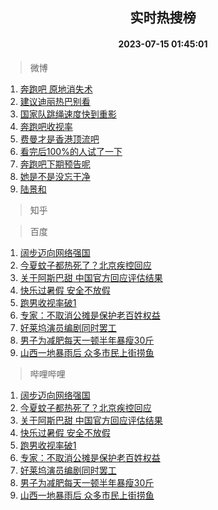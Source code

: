 <div align="center"><h2>实时热搜榜</h2><h4>2023-07-15 01:45:01</h4></div>

> 微博  

1. [奔跑吧 原地消失术](https://s.weibo.com/weibo?q=%E5%A5%94%E8%B7%91%E5%90%A7%20%E5%8E%9F%E5%9C%B0%E6%B6%88%E5%A4%B1%E6%9C%AF&t=31&band_rank=1&Refer=top)<br />
2. [建议迪丽热巴别看](https://s.weibo.com/weibo?q=%23%E5%BB%BA%E8%AE%AE%E8%BF%AA%E4%B8%BD%E7%83%AD%E5%B7%B4%E5%88%AB%E7%9C%8B%23&t=31&band_rank=2&Refer=top)<br />
3. [国家队跳绳速度快到重影](https://s.weibo.com/weibo?q=%23%E5%9B%BD%E5%AE%B6%E9%98%9F%E8%B7%B3%E7%BB%B3%E9%80%9F%E5%BA%A6%E5%BF%AB%E5%88%B0%E9%87%8D%E5%BD%B1%23&t=31&band_rank=3&Refer=top)<br />
4. [奔跑吧收视率](https://s.weibo.com/weibo?q=%E5%A5%94%E8%B7%91%E5%90%A7%E6%94%B6%E8%A7%86%E7%8E%87&t=31&band_rank=4&Refer=top)<br />
5. [费曼才是香港顶流吧](https://s.weibo.com/weibo?q=%23%E8%B4%B9%E6%9B%BC%E6%89%8D%E6%98%AF%E9%A6%99%E6%B8%AF%E9%A1%B6%E6%B5%81%E5%90%A7%23&t=31&band_rank=5&Refer=top)<br />
6. [看完后100%的人试了一下](https://s.weibo.com/weibo?q=%23%E7%9C%8B%E5%AE%8C%E5%90%8E100%25%E7%9A%84%E4%BA%BA%E8%AF%95%E4%BA%86%E4%B8%80%E4%B8%8B%23&t=31&band_rank=6&Refer=top)<br />
7. [奔跑吧下期预告呢](https://s.weibo.com/weibo?q=%23%E5%A5%94%E8%B7%91%E5%90%A7%E4%B8%8B%E6%9C%9F%E9%A2%84%E5%91%8A%E5%91%A2%23&t=31&band_rank=7&Refer=top)<br />
8. [她是不是没忘干净](https://s.weibo.com/weibo?q=%E5%A5%B9%E6%98%AF%E4%B8%8D%E6%98%AF%E6%B2%A1%E5%BF%98%E5%B9%B2%E5%87%80&t=31&band_rank=8&Refer=top)<br />
9. [陆景和](https://s.weibo.com/weibo?q=%E9%99%86%E6%99%AF%E5%92%8C&t=31&band_rank=9&Refer=top)<br />

> 知乎  


> 百度  

1. [阔步迈向网络强国](https://www.baidu.com/s?wd=%E9%98%94%E6%AD%A5%E8%BF%88%E5%90%91%E7%BD%91%E7%BB%9C%E5%BC%BA%E5%9B%BD&sa=fyb_news&rsv_dl=fyb_news)<br />
2. [今夏蚊子都热死了？北京疾控回应](https://www.baidu.com/s?wd=%E4%BB%8A%E5%A4%8F%E8%9A%8A%E5%AD%90%E9%83%BD%E7%83%AD%E6%AD%BB%E4%BA%86%EF%BC%9F%E5%8C%97%E4%BA%AC%E7%96%BE%E6%8E%A7%E5%9B%9E%E5%BA%94&sa=fyb_news&rsv_dl=fyb_news)<br />
3. [关于阿斯巴甜 中国官方回应评估结果](https://www.baidu.com/s?wd=%E5%85%B3%E4%BA%8E%E9%98%BF%E6%96%AF%E5%B7%B4%E7%94%9C+%E4%B8%AD%E5%9B%BD%E5%AE%98%E6%96%B9%E5%9B%9E%E5%BA%94%E8%AF%84%E4%BC%B0%E7%BB%93%E6%9E%9C&sa=fyb_news&rsv_dl=fyb_news)<br />
4. [快乐过暑假 安全不放假](https://www.baidu.com/s?wd=%E5%BF%AB%E4%B9%90%E8%BF%87%E6%9A%91%E5%81%87+%E5%AE%89%E5%85%A8%E4%B8%8D%E6%94%BE%E5%81%87&sa=fyb_news&rsv_dl=fyb_news)<br />
5. [跑男收视率破1](https://www.baidu.com/s?wd=%E8%B7%91%E7%94%B7%E6%94%B6%E8%A7%86%E7%8E%87%E7%A0%B41&sa=fyb_news&rsv_dl=fyb_news)<br />
6. [专家：不取消公摊是保护老百姓权益](https://www.baidu.com/s?wd=%E4%B8%93%E5%AE%B6%EF%BC%9A%E4%B8%8D%E5%8F%96%E6%B6%88%E5%85%AC%E6%91%8A%E6%98%AF%E4%BF%9D%E6%8A%A4%E8%80%81%E7%99%BE%E5%A7%93%E6%9D%83%E7%9B%8A&sa=fyb_news&rsv_dl=fyb_news)<br />
7. [好莱坞演员编剧同时罢工](https://www.baidu.com/s?wd=%E5%A5%BD%E8%8E%B1%E5%9D%9E%E6%BC%94%E5%91%98%E7%BC%96%E5%89%A7%E5%90%8C%E6%97%B6%E7%BD%A2%E5%B7%A5&sa=fyb_news&rsv_dl=fyb_news)<br />
8. [男子为减肥每天一顿半年暴瘦30斤](https://www.baidu.com/s?wd=%E7%94%B7%E5%AD%90%E4%B8%BA%E5%87%8F%E8%82%A5%E6%AF%8F%E5%A4%A9%E4%B8%80%E9%A1%BF%E5%8D%8A%E5%B9%B4%E6%9A%B4%E7%98%A630%E6%96%A4&sa=fyb_news&rsv_dl=fyb_news)<br />
9. [山西一地暴雨后 众多市民上街捞鱼](https://www.baidu.com/s?wd=%E5%B1%B1%E8%A5%BF%E4%B8%80%E5%9C%B0%E6%9A%B4%E9%9B%A8%E5%90%8E+%E4%BC%97%E5%A4%9A%E5%B8%82%E6%B0%91%E4%B8%8A%E8%A1%97%E6%8D%9E%E9%B1%BC&sa=fyb_news&rsv_dl=fyb_news)<br />

> 哔哩哔哩  

1. [阔步迈向网络强国](https://www.baidu.com/s?wd=%E9%98%94%E6%AD%A5%E8%BF%88%E5%90%91%E7%BD%91%E7%BB%9C%E5%BC%BA%E5%9B%BD&sa=fyb_news&rsv_dl=fyb_news)<br />
2. [今夏蚊子都热死了？北京疾控回应](https://www.baidu.com/s?wd=%E4%BB%8A%E5%A4%8F%E8%9A%8A%E5%AD%90%E9%83%BD%E7%83%AD%E6%AD%BB%E4%BA%86%EF%BC%9F%E5%8C%97%E4%BA%AC%E7%96%BE%E6%8E%A7%E5%9B%9E%E5%BA%94&sa=fyb_news&rsv_dl=fyb_news)<br />
3. [关于阿斯巴甜 中国官方回应评估结果](https://www.baidu.com/s?wd=%E5%85%B3%E4%BA%8E%E9%98%BF%E6%96%AF%E5%B7%B4%E7%94%9C+%E4%B8%AD%E5%9B%BD%E5%AE%98%E6%96%B9%E5%9B%9E%E5%BA%94%E8%AF%84%E4%BC%B0%E7%BB%93%E6%9E%9C&sa=fyb_news&rsv_dl=fyb_news)<br />
4. [快乐过暑假 安全不放假](https://www.baidu.com/s?wd=%E5%BF%AB%E4%B9%90%E8%BF%87%E6%9A%91%E5%81%87+%E5%AE%89%E5%85%A8%E4%B8%8D%E6%94%BE%E5%81%87&sa=fyb_news&rsv_dl=fyb_news)<br />
5. [跑男收视率破1](https://www.baidu.com/s?wd=%E8%B7%91%E7%94%B7%E6%94%B6%E8%A7%86%E7%8E%87%E7%A0%B41&sa=fyb_news&rsv_dl=fyb_news)<br />
6. [专家：不取消公摊是保护老百姓权益](https://www.baidu.com/s?wd=%E4%B8%93%E5%AE%B6%EF%BC%9A%E4%B8%8D%E5%8F%96%E6%B6%88%E5%85%AC%E6%91%8A%E6%98%AF%E4%BF%9D%E6%8A%A4%E8%80%81%E7%99%BE%E5%A7%93%E6%9D%83%E7%9B%8A&sa=fyb_news&rsv_dl=fyb_news)<br />
7. [好莱坞演员编剧同时罢工](https://www.baidu.com/s?wd=%E5%A5%BD%E8%8E%B1%E5%9D%9E%E6%BC%94%E5%91%98%E7%BC%96%E5%89%A7%E5%90%8C%E6%97%B6%E7%BD%A2%E5%B7%A5&sa=fyb_news&rsv_dl=fyb_news)<br />
8. [男子为减肥每天一顿半年暴瘦30斤](https://www.baidu.com/s?wd=%E7%94%B7%E5%AD%90%E4%B8%BA%E5%87%8F%E8%82%A5%E6%AF%8F%E5%A4%A9%E4%B8%80%E9%A1%BF%E5%8D%8A%E5%B9%B4%E6%9A%B4%E7%98%A630%E6%96%A4&sa=fyb_news&rsv_dl=fyb_news)<br />
9. [山西一地暴雨后 众多市民上街捞鱼](https://www.baidu.com/s?wd=%E5%B1%B1%E8%A5%BF%E4%B8%80%E5%9C%B0%E6%9A%B4%E9%9B%A8%E5%90%8E+%E4%BC%97%E5%A4%9A%E5%B8%82%E6%B0%91%E4%B8%8A%E8%A1%97%E6%8D%9E%E9%B1%BC&sa=fyb_news&rsv_dl=fyb_news)<br />
